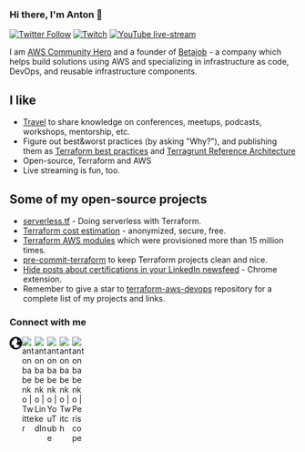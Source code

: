### Hi there, I'm Anton 👋

[![Twitter Follow](https://img.shields.io/twitter/follow/antonbabenko?color=1DA1F2&logo=twitter&style=for-the-badge)](https://twitter.com/intent/follow?original_referer=https%3A%2F%2Fgithub.com%2Fantonbabenko&screen_name=antonbabenko)
[![Twitch](https://img.shields.io/twitch/status/antonbabenko?color=1DA1F2&logo=twitch&style=for-the-badge)](https://twitch.tv/antonbabenko)
[![YouTube live-stream](https://img.shields.io/badge/Your%20Weekly%20Dose%20of%20Terraform-live--streams-green?color=1DA1F2&logo=youtube&style=for-the-badge)][youtube]

I am [AWS Community Hero][aws-hero] and a founder of [Betajob][betajob] - a company which helps build solutions using AWS and specializing in infrastructure as code, DevOps, and reusable infrastructure components.


## I like

- [Travel](https://twitter.com/antonbabenko/status/1208503560733896706) to share knowledge on conferences, meetups, podcasts, workshops, mentorship, etc.
- Figure out best&worst practices (by asking "Why?"), and publishing them as [Terraform best practices](https://www.terraform-best-practices.com) and [Terragrunt Reference Architecture](https://github.com/antonbabenko/terragrunt-reference-architecture)
- Open-source, Terraform and AWS
- Live streaming is fun, too.


## Some of my open-source projects

- [serverless.tf](https://serverless.tf) - Doing serverless with Terraform.
- [Terraform cost estimation](https://github.com/antonbabenko/terraform-cost-estimation) - anonymized, secure, free.
- [Terraform AWS modules](https://github.com/terraform-aws-modules) which were provisioned more than 15 million times.
- [pre-commit-terraform](https://github.com/antonbabenko/pre-commit-terraform) to keep Terraform projects clean and nice.
- [Hide posts about certifications in your LinkedIn newsfeed](https://github.com/antonbabenko/you-have-passed-the-certification) - Chrome extension.
- Remember to give a star to [terraform-aws-devops](https://github.com/antonbabenko/terraform-aws-devops) repository for a complete list of my projects and links.


### Connect with me

[<img align="left" alt="antonbabenko.com" width="22px" src="https://raw.githubusercontent.com/iconic/open-iconic/master/svg/globe.svg" />][website]
[<img align="left" alt="antonbabenko | Twitter" width="22px" src="https://cdn.jsdelivr.net/npm/simple-icons@v3/icons/twitter.svg" />][twitter]
[<img align="left" alt="antonbabenko | LinkedIn" width="22px" src="https://cdn.jsdelivr.net/npm/simple-icons@v3/icons/linkedin.svg" />][linkedin]
[<img align="left" alt="antonbabenko | YouTube" width="22px" src="https://cdn.jsdelivr.net/npm/simple-icons@v3/icons/youtube.svg" />][youtube]
[<img align="left" alt="antonbabenko | Twitch" width="22px" src="https://cdn.jsdelivr.net/npm/simple-icons@v3/icons/twitch.svg" />][twitch]
[<img align="left" alt="antonbabenko | Periscope" width="22px" src="https://cdn.jsdelivr.net/npm/simple-icons@v3/icons/periscope.svg" />][periscope]


[aws-hero]: https://aws.amazon.com/developer/community/heroes/anton-babenko/
[betajob]: https://www.betajob.com
[website]: https://www.antonbabenko.com
[twitter]: https://twitter.com/antonbabenko
[linkedin]: https://linkedin.com/in/antonbabenko
[youtube]: http://bit.ly/terraform-youtube
[twitch]: https://twitch.tv/antonbabenko
[periscope]: https://periscope.tv/antonbabenko
